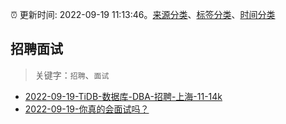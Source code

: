 :alarm_clock: 更新时间: 2022-09-19 11:13:46。[来源分类](../README.md)、[标签分类](../TAGS.md)、[时间分类](../TIMELINE.md)

## 招聘面试


> 关键字：`招聘`、`面试`



- [2022-09-19-TiDB-数据库-DBA-招聘-上海-11-14k](https://www.v2ex.com/t/881329) 
- [2022-09-19-你真的会面试吗？](https://toutiao.io/k/1zwlcj0) 